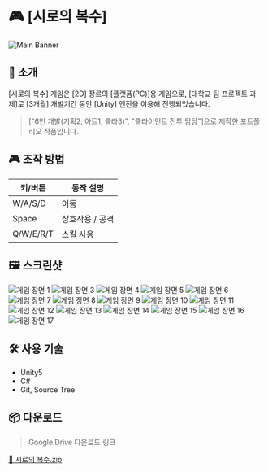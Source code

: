# 🎮 [시로의 복수]

![Main Banner](images/Lobby.jpg) <!-- 게임 대표 이미지 -->

## 📝 소개

[시로의 복수] 게임은 [2D] 장르의 [플랫폼(PC)]용 게임으로, [대학교 팀 프로젝트 과제]로 [3개월] 개발기간 동안 [Unity] 엔진을 이용해 진행되었습니다.

>  ["6인 개발(기획2, 아트1, 클라3)", "클라이언트 전투 담당"]으로 제작한 포트폴리오 작품입니다.

## 🎮 조작 방법

| 키/버튼 | 동작 설명         |
|--------|------------------|
| W/A/S/D | 이동              |
| Space | 상호작용 / 공격 |
| Q/W/E/R/T | 스킬 사용 |


## 🖼️ 스크린샷

![게임 장면 1](images/Intro.jpg)
![게임 장면 3](images/Scene1_1.jpg)
![게임 장면 4](images/Scene1_2.jpg)
![게임 장면 5](images/Scene1_3.jpg)
![게임 장면 6](images/Scene1_4.jpg)
![게임 장면 7](images/Scene1_5.jpg)
![게임 장면 8](images/Scene2_1.jpg)
![게임 장면 9](images/Scene2_2.jpg)
![게임 장면 10](images/Scene2_3.jpg)
![게임 장면 11](images/Scene2_4.jpg)
![게임 장면 12](images/Scene3_1.jpg)
![게임 장면 13](images/Scene3_2.jpg)
![게임 장면 14](images/Scene3_3.jpg)
![게임 장면 15](images/Scene3_4.jpg)
![게임 장면 16](images/Scene3_5.jpg)
![게임 장면 17](images/Scene3_6.jpg)

## 🛠️ 사용 기술

- Unity5
- C#
- Git, Source Tree

## 📦 다운로드

> Google Drive 다운로드 링크

[🔗 시로의 복수.zip](https://drive.google.com/file/d/18EWZkvrUWhSwDjVD_BNs2SmN9T4qMa4z/view?usp=sharing)
